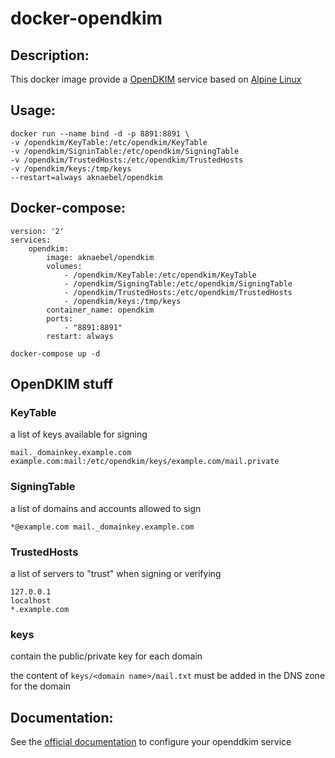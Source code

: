 # docker-opendkim

## Description:

This docker image provide a [OpenDKIM](http://www.opendkim.org/) service based on [Alpine Linux](https://hub.docker.com/_/alpine/)

## Usage:
```
docker run --name bind -d -p 8891:8891 \
-v /opendkim/KeyTable:/etc/opendkim/KeyTable
-v /opendkim/SigninTable:/etc/opendkim/SigningTable
-v /opendkim/TrustedHosts:/etc/opendkim/TrustedHosts
-v /opendkim/keys:/tmp/keys
--restart=always aknaebel/opendkim
```

## Docker-compose:
``` 
version: '2'
services:
    opendkim:
        image: aknaebel/opendkim
        volumes:
            - /opendkim/KeyTable:/etc/opendkim/KeyTable
            - /opendkim/SigningTable:/etc/opendkim/SigningTable
            - /opendkim/TrustedHosts:/etc/opendkim/TrustedHosts
            - /opendkim/keys:/tmp/keys
        container_name: opendkim
        ports:
            - "8891:8891"
        restart: always
```

```
docker-compose up -d
```

## OpenDKIM stuff

### KeyTable

a list of keys available for signing

``` 
mail._domainkey.example.com example.com:mail:/etc/opendkim/keys/example.com/mail.private
```

### SigningTable

a list of domains and accounts allowed to sign

```
*@example.com mail._domainkey.example.com
```

### TrustedHosts

a list of servers to "trust" when signing or verifying

```
127.0.0.1
localhost
*.example.com
```

### keys

contain the public/private key for each domain

the content of ```keys/<domain name>/mail.txt``` must be added in the DNS zone for the domain

## Documentation:

See the [official documentation](http://www.opendkim.org/) to configure your openddkim service
